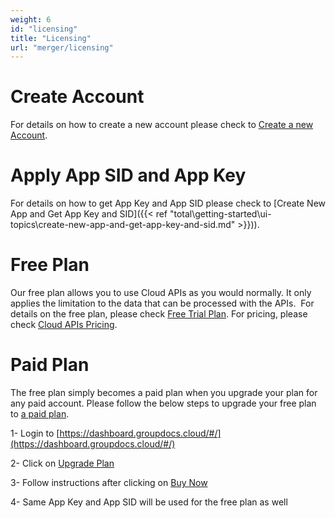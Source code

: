 ```yaml
---
weight: 6
id: "licensing"
title: "Licensing"
url: "merger/licensing"
---
```







# Create Account #

For details on how to create a new account please check to [Create a new Account](https://id.dynabic.com/login?signin#d17f6dcec8e3f28a660e2154af4dcbd1).

# Apply App SID and App Key #

For details on how to get App Key and App SID please check to [Create New App and Get App Key and SID]({{< ref "total\getting-started\ui-topics\create-new-app-and-get-app-key-and-sid.md" >}})).

# Free Plan #

Our free plan allows you to use Cloud APIs as you would normally. It only applies the limitation to the data that can be processed with the APIs.  For details on the free plan, please check [Free Trial Plan](https://purchase.groupdocs.cloud/trial). For pricing, please check [Cloud APIs Pricing](https://purchase.groupdocs.cloud/pricing).

# Paid Plan #

The free plan simply becomes a paid plan when you upgrade your plan for any paid account. Please follow the below steps to upgrade your free plan to [a paid plan](https://purchase.groupdocs.cloud/pricing).

1- Login to [https://dashboard.groupdocs.cloud/#/](https://dashboard.groupdocs.cloud/#/)

2- Click on [Upgrade Plan](https://dashboard.groupdocs.cloud/#/plan)

3- Follow instructions after clicking on [Buy Now](https://dashboard.groupdocs.cloud/#/plan/subscribe/320)

4- Same App Key and App SID will be used for the free plan as well